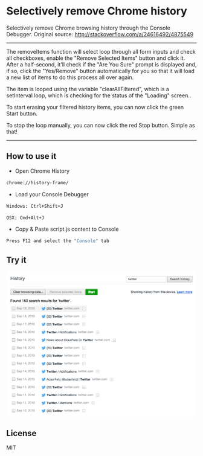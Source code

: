 Selectively remove Chrome history
========================
Selectively remove Chrome browsing history through the Console Debugger.
Original source: http://stackoverflow.com/a/24616492/4875549


--------------
The removeItems function will select loop through all form inputs and check all checkboxes, enable the "Remove Selected Items" button and click it. After a half-second, it'll check if the "Are You Sure" prompt is displayed and, if so, click the "Yes/Remove" button automatically for you so that it will load a new list of items to do this process all over again.

The item is looped using the variable "clearAllFiltered", which is a setInterval loop, which is checking for the status of the "Loading" screen..

To start erasing your filtered history items, you can now click the green Start button.

To stop the loop manually, you can now click the red Stop button. Simple as that!

--------------

How to use it
--------------
* Open Chrome History
```sh
chrome://history-frame/
```

* Load your Console Debugger
```sh
Windows: Ctrl+Shift+J
```
```sh
OSX: Cmd+Alt+J
```

* Copy & Paste script.js content to Console
```sh
Press F12 and select the "Console" tab
```

Try it
--------------
![Image Try It](https://raw.githubusercontent.com/adaofeliz/selectively-remove-chrome-history/master/images/ksivsy9x.png)

License
--------------
MIT

